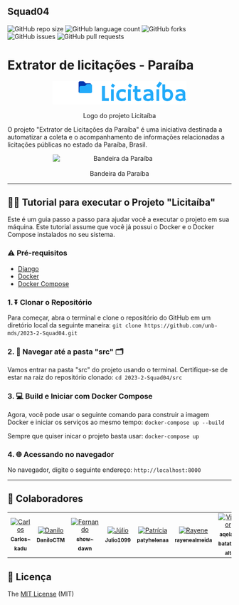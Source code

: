 ## Squad04
![GitHub repo size](https://img.shields.io/github/repo-size/unb-mds/2023-2-Squad04?style=for-the-badge)
![GitHub language count](https://img.shields.io/github/languages/count/unb-mds/2023-2-Squad04?style=for-the-badge)
![GitHub forks](https://img.shields.io/github/forks/unb-mds/2023-2-Squad04?style=for-the-badge)
![GitHub issues](https://img.shields.io/github/issues/unb-mds/2023-2-Squad04?style=for-the-badge)
![GitHub pull requests](https://img.shields.io/github/issues-pr/unb-mds/2023-2-Squad04?style=for-the-badge)

# Extrator de licitações - Paraíba

<p align="center">
<img src="docs/assets/imgs/logo-licitaiba.png" alt="Bandeira da Paraíba" width="300" style="display: block; margin: 0 auto;">
  <br>
  Logo do projeto Licitaíba
</p>

O projeto "Extrator de Licitações da Paraíba" é uma iniciativa destinada a automatizar a coleta e o acompanhamento de informações relacionadas a licitações públicas no estado da Paraíba, Brasil.

<p align="center">
  <img src="https://www.estudopratico.com.br/wp-content/uploads/2018/06/bandeira-paraiba-1200x675.jpg" alt="Bandeira da Paraíba" width="300" style="display: block; margin: 0 auto;">
  <br>
  Bandeira da Paraíba
</p>

---

## 👨‍🔧 Tutorial para executar o Projeto "Licitaíba"
Este é um guia passo a passo para ajudar você a executar o projeto em sua máquina. Este tutorial assume que você já possui o Docker e o Docker Compose instalados no seu sistema.

### ⚠️ Pré-requisitos
- [Django](https://www.djangoproject.com/download/)
- [Docker](https://www.docker.com/get-started)
- [Docker Compose](https://docs.docker.com/compose/install/)

### 1. ⏬ Clonar o Repositório
Para começar, abra o terminal e clone o repositório do GitHub em um diretório local da seguinte maneira:
```git clone https://github.com/unb-mds/2023-2-Squad04.git```

### 2. 🚢 Navegar até a pasta "src" 🗂️
Vamos entrar na pasta "src" do projeto usando o terminal. Certifique-se de estar na raiz do repositório clonado:
```cd 2023-2-Squad04/src```

### 3. 💻 Build e Iniciar com Docker Compose
Agora, você pode usar o seguinte comando para construir a imagem Docker e iniciar os serviços ao mesmo tempo:
```docker-compose up --build```

Sempre que quiser inicar o projeto basta usar:
```docker-compose up```

### 4. 🌐 Acessando no navegador
No navegador, digite o seguinte endereço:
```http://localhost:8000```

---


## 🤝 Colaboradores

<table>
  <tr>
    <td align="center">
      <a href="https://github.com/Carlos-kadu">
        <img src="https://avatars.githubusercontent.com/u/133259317?v=4" width="100px;" height="100px;" alt="Carlos"/><br>
        <sub>
          <b>Carlos-kadu</b>
        </sub>
      </a>
    </td>
    <td align="center">
      <a href="https://github.com/DaniloCTM">
        <img src="https://avatars.githubusercontent.com/u/42286412?v=4" width="100px;" height="100px;" alt="Danilo"/><br>
        <sub>
          <b>DaniloCTM</b>
        </sub>
      </a>
    </td>
    <td align="center">
      <a href="https://github.com/show-dawn">
        <img src="https://avatars.githubusercontent.com/u/117610576?v=4" width="100px;" height="100px;" alt="Fernando"/><br>
        <sub>
          <b>show-dawn</b>
        </sub>
      </a>
    </td>
     <td align="center">
      <a href="https://github.com/Julio1099">
        <img src="https://avatars.githubusercontent.com/u/108846009?v=4" width="100px;" height="100px;" alt="Júlio"/><br>
        <sub>
          <b>Julio1099</b>
        </sub>
      </a>
    </td>
     <td align="center">
      <a href="https://github.com/patyhelenaa">
        <img src="https://avatars.githubusercontent.com/u/94008339?v=4" width="100px;" height="100px;" alt="Patrícia"/><br>
        <sub>
          <b>patyhelenaa</b>
        </sub>
      </a>
    </td>
     <td align="center">
      <a href="https://github.com/rayenealmeida">
        <img src="https://avatars.githubusercontent.com/u/85962730?v=4" width="100px;" height="100px;" alt="Rayene"/><br>
        <sub>
          <b>rayenealmeida</b>
        </sub>
      </a>
    </td>
     <td align="center">
      <a href="https://github.com/aqela-batata-alt">
        <img src="https://avatars.githubusercontent.com/u/91281623?v=4" width="100px;" height="100px;" alt="Victor"/><br>
        <sub>
          <b>aqela-batata-alt</b>
        </sub>
      </a>
    </td>
  </tr>
</table>


## 📝 Licença 

The [MIT License](https://github.com/AndersonD-art/tasksmobx/commit/64a80024d73a84de3b5a21dfe15dad5fd4c10c7c) (MIT)
